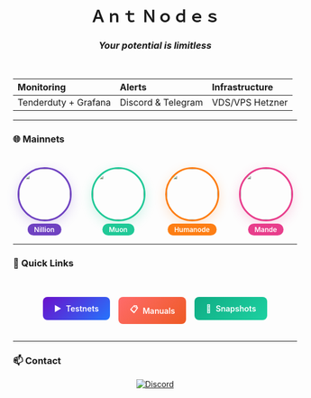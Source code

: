 <div align="center">

# Ａｎｔ Ｎｏｄｅｓ

### *Your potential is limitless*

</div>

<br>

<div align="center">
  
  | **Monitoring** | **Alerts** | **Infrastructure** |
  | :--- | :--- | :--- |
  | Tenderduty + Grafana | Discord & Telegram | VDS/VPS Hetzner |

</div>

---

### 🌐 Mainnets

<div align="center" style="display: flex; justify-content: center; gap: 35px; flex-wrap: wrap; margin: 40px 0;">
  <a href="https://nillion.explorers.guru/validator/nillionvaloper1s8ee8qaaz5gt38pfksjry79jcjwrd78mphjf2r" style="text-decoration: none;">
    <div style="position: relative; text-align: center;">
      <img src="https://github.com/user-attachments/assets/1ed5904e-b656-4e79-af70-20454d18e9f4" width="90" height="90" style="border-radius: 50%; object-fit: cover; border: 3px solid #6f42c1; box-shadow: 0 6px 20px rgba(111, 66, 193, 0.2); transition: all 0.3s ease;">
      <div style="position: absolute; bottom: -25px; left: 50%; transform: translateX(-50%); background: #6f42c1; color: white; padding: 3px 12px; border-radius: 15px; font-size: 12px; font-weight: 600;">Nillion</div>
    </div>
  </a>
  <a href="https://app.muon.net/dashboard/" style="text-decoration: none;">
    <div style="position: relative; text-align: center;">
      <img src="https://github.com/user-attachments/assets/369afa20-60a0-4340-b9ff-43778f8370b7" width="90" height="90" style="border-radius: 50%; object-fit: cover; border: 3px solid #20c997; box-shadow: 0 6px 20px rgba(32, 201, 151, 0.2); transition: all 0.3s ease;">
      <div style="position: absolute; bottom: -25px; left: 50%; transform: translateX(-50%); background: #20c997; color: white; padding: 3px 12px; border-radius: 15px; font-size: 12px; font-weight: 600;">Muon</div>
    </div>
  </a>
  <a href="https://telemetry.humanode.io/#list/0xc56fa32442b2dad76f214b3ae07998e4ca09736e4813724bfb0717caae2c8bee" style="text-decoration: none;">
    <div style="position: relative; text-align: center;">
      <img src="https://github.com/user-attachments/assets/3b7c6520-fd3b-4d0f-8644-8c02f069ce29" width="90" height="90" style="border-radius: 50%; object-fit: cover; border: 3px solid #fd7e14; box-shadow: 0 6px 20px rgba(253, 126, 20, 0.2); transition: all 0.3s ease;">
      <div style="position: absolute; bottom: -25px; left: 50%; transform: translateX(-50%); background: #fd7e14; color: white; padding: 3px 12px; border-radius: 15px; font-size: 12px; font-weight: 600;">Humanode</div>
    </div>
  </a>
  <a href="https://portal.dymension.xyz/rollapp/mande_18071918-1/staking" style="text-decoration: none;">
    <div style="position: relative; text-align: center;">
      <img src="https://github.com/user-attachments/assets/7d593264-9c9c-4c2f-8f4d-78c4f04c0e30" width="90" height="90" style="border-radius: 50%; object-fit: cover; border: 3px solid #e83e8c; box-shadow: 0 6px 20px rgba(232, 62, 140, 0.2); transition: all 0.3s ease;">
      <div style="position: absolute; bottom: -25px; left: 50%; transform: translateX(-50%); background: #e83e8c; color: white; padding: 3px 12px; border-radius: 15px; font-size: 12px; font-weight: 600;">Mande</div>
    </div>
  </a>
</div>

---

### 🔗 Quick Links

<div align="center" style="display: flex; justify-content: center; gap: 15px; flex-wrap: wrap; margin: 50px 0 30px 0;">
  <a href="https://github.com/AntNodes/MY-TESTNET" style="text-decoration: none;">
    <div style="background: linear-gradient(135deg, #6a11cb 0%, #2575fc 100%); color: white; padding: 12px 20px; border-radius: 8px; font-weight: 600; display: flex; align-items: center; gap: 8px;">
      <span>▶️</span> Testnets
    </div>
  </a>
  <a href="https://github.com/AntNodes/MY-MANUALS" style="text-decoration: none;">
    <div style="background: linear-gradient(135deg, #ff6b6b 0%, #ee5a24 100%); color: white; padding: 12px 20px; border-radius: 8px; font-weight: 600; display: flex; align-items: center; gap: 8px;">
      <span>📋</span> Manuals
    </div>
  </a>
  <a href="https://github.com/AntNodes/MY-SNAPSHOTS" style="text-decoration: none;">
    <div style="background: linear-gradient(135deg, #10ac84 0%, #1dd1a1 100%); color: white; padding: 12px 20px; border-radius: 8px; font-weight: 600; display: flex; align-items: center; gap: 8px;">
      <span>📸</span> Snapshots
    </div>
  </a>
</div>

---

### 📫 Contact

<div align="center">
  <a href="https://discord.com/users/863083870626250812">
    <img src="https://img.shields.io/badge/Contact_Me_on_Discord-%235865F2.svg?style=for-the-badge&logo=discord&logoColor=white" alt="Discord">
  </a>
</div>
